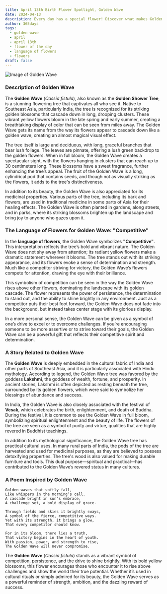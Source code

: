 ```yaml
---
title: April 13th Birth Flower Spotlight, Golden Wave
date: 2024-04-13
description: Every day has a special flower! Discover what makes Golden Wave unique as today’s birth flower and its symbolic meaning.
author: 365days
tags:
  - golden wave
  - april
  - april 13th
  - flower of the day
  - language of flowers
  - flowers
draft: false
---
```


![Image of Golden Wave](https://cdn.pixabay.com/photo/2022/06/02/06/43/flowers-7237132_1280.jpg#center)


### Description of Golden Wave

The **Golden Wave** (_Cassia fistula_), also known as the **Golden Shower Tree**, is a stunning flowering tree that captivates all who see it. Native to Southeast Asia, particularly India, the tree is recognized for its striking golden blossoms that cascade down in long, drooping clusters. These vibrant yellow flowers bloom in the late spring and early summer, creating a breathtaking display of color that can be seen from miles away. The Golden Wave gets its name from the way its flowers appear to cascade down like a golden wave, creating an almost magical visual effect.

The tree itself is large and deciduous, with long, graceful branches that bear lush foliage. The leaves are pinnate, offering a lush green backdrop to the golden flowers. When in full bloom, the Golden Wave creates a spectacular sight, with the flowers hanging in clusters that can reach up to 30 centimeters long. These blossoms have a sweet fragrance, further enhancing the tree’s appeal. The fruit of the Golden Wave is a long, cylindrical pod that contains seeds, and though not as visually striking as the flowers, it adds to the tree's distinctiveness.

In addition to its beauty, the Golden Wave is also appreciated for its medicinal properties. Various parts of the tree, including its bark and flowers, are used in traditional medicine in some parts of Asia for their healing effects. The Golden Wave is often planted in gardens, along streets, and in parks, where its striking blossoms brighten up the landscape and bring joy to anyone who gazes upon it.

### The Language of Flowers for Golden Wave: "Competitive"

In the **language of flowers**, the Golden Wave symbolizes **"Competitive"**. This interpretation reflects the tree’s bold and vibrant nature. The Golden Wave does not shy away from attention; its radiant yellow flowers make a dramatic statement wherever it blooms. The tree stands out with its striking appearance, and its flowers evoke a sense of determination and strength. Much like a competitor striving for victory, the Golden Wave’s flowers compete for attention, drawing the eye with their brilliance.

This symbolism of competition can be seen in the way the Golden Wave rises above other flowers, dominating the landscape with its golden cascade. The flower represents the power of persistence, the determination to stand out, and the ability to shine brightly in any environment. Just as a competitor puts their best foot forward, the Golden Wave does not fade into the background, but instead takes center stage with its glorious display.

In a more personal sense, the Golden Wave can be given as a symbol of one’s drive to excel or to overcome challenges. If you’re encouraging someone to be more assertive or to strive toward their goals, the Golden Wave can be a powerful gift that reflects their competitive spirit and determination.

### A Story Related to Golden Wave

The **Golden Wave** is deeply embedded in the cultural fabric of India and other parts of Southeast Asia, and it is particularly associated with Hindu mythology. According to legend, the Golden Wave tree was favored by the goddess **Lakshmi**, the goddess of wealth, fortune, and prosperity. In ancient stories, Lakshmi is often depicted as resting beneath the tree, surrounded by its golden flowers, which were said to symbolize her blessings of abundance and success.

In India, the Golden Wave is also closely associated with the festival of **Vesak**, which celebrates the birth, enlightenment, and death of Buddha. During the festival, it is common to see the Golden Wave in full bloom, symbolizing spiritual enlightenment and the beauty of life. The flowers of the tree are seen as a symbol of purity and virtue, qualities that are highly revered in Buddhist teachings.

In addition to its mythological significance, the Golden Wave tree has practical cultural uses. In many rural parts of India, the pods of the tree are harvested and used for medicinal purposes, as they are believed to possess detoxifying properties. The tree's wood is also valued for making durable furniture and tools. This dual purpose—spiritual and practical—has contributed to the Golden Wave’s revered status in many cultures.

### A Poem Inspired by Golden Wave

```
Golden waves that softly fall,  
Like whispers in the morning’s call.  
A cascade bright in sun’s embrace,  
A challenge set, a bold display of grace.  

Through fields and skies it brightly sways,  
A symbol of the fierce, competitive ways.  
Yet with its strength, it brings a glow,  
That every competitor should know.  

For in its bloom, there lies a truth,  
That victory begins in the heart of youth.  
With passion, power, and strength to rise,  
The Golden Wave will never compromise.  
```

The **Golden Wave** (_Cassia fistula_) stands as a vibrant symbol of competition, persistence, and the drive to shine brightly. With its bold yellow blossoms, this flower encourages those who encounter it to rise above challenges and show the world their true potential. Whether it’s used in cultural rituals or simply admired for its beauty, the Golden Wave serves as a powerful reminder of strength, ambition, and the dazzling reward of success.
